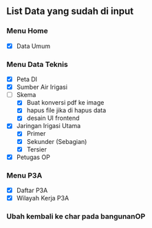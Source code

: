 ## List Data yang sudah di input

### Menu Home

- [x] Data Umum

### Menu Data Teknis

- [x] Peta DI
- [x] Sumber Air Irigasi
- [ ] Skema
  - [x] Buat konversi pdf ke image
  - [x] hapus file jika di hapus data
  - [x] desain UI frontend
- [x] Jaringan Irigasi Utama
  - [x] Primer
  - [x] Sekunder (Sebagian)
  - [x] Tersier
- [x] Petugas OP

### Menu P3A

- [x] Daftar P3A
- [x] Wilayah Kerja P3A

### Ubah kembali ke char pada bangunanOP
